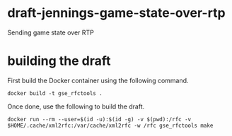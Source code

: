 # draft-jennings-game-state-over-rtp
Sending game state over RTP 

# building the draft 

First build the Docker container using the following command.

```
docker build -t gse_rfctools .
```

Once done, use the following to build the draft.

```
docker run --rm --user=$(id -u):$(id -g) -v $(pwd):/rfc -v $HOME/.cache/xml2rfc:/var/cache/xml2rfc -w /rfc gse_rfctools make 
```

